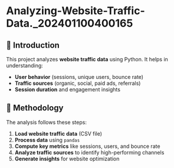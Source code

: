 # Analyzing-Website-Traffic-Data._202401100400165



## 📌 Introduction
This project analyzes **website traffic data** using Python. It helps in understanding:
- **User behavior** (sessions, unique users, bounce rate)
- **Traffic sources** (organic, social, paid ads, referrals)
- **Session duration** and engagement insights

## 🔧 Methodology
The analysis follows these steps:
1. **Load website traffic data** (CSV file)
2. **Process data** using `pandas`
3. **Compute key metrics** like sessions, users, and bounce rate
4. **Analyze traffic sources** to identify high-performing channels
5. **Generate insights** for website optimization

